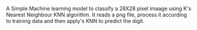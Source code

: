 A Simple Machine learning model to classify a 28X28 pixel imaage using K's Nearest Neighbour KNN algorithm.
It reads a png file, process it according to training data and then apply's KNN to predict the digit.
